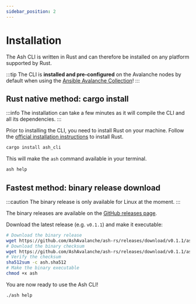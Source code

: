 ```yaml
---
sidebar_position: 2
---
```


# Installation

The Ash CLI is written in Rust and can therefore be installed on any platform supported by Rust.

:::tip
The CLI is **installed and pre-configured** on the Avalanche nodes by default when using the [Ansible Avalanche Collection](/docs/toolkit/ansible-avalanche-collection/introduction)!
:::

## Rust native method: cargo install

:::info
The installation can take a few minutes as it will compile the CLI and all its dependencies.
:::

Prior to installing the CLI, you need to install Rust on your machine. Follow the [official installation instructions](https://www.rust-lang.org/tools/install) to install Rust.

```bash
cargo install ash_cli
```

This will make the `ash` command available in your terminal.

```bash
ash help
```

## Fastest method: binary release download

:::caution
The binary release is only available for Linux at the moment.
:::

The binary releases are available on the [GitHub releases page](https://github.com/AshAvalanche/ash-rs/releases).

Download the latest release (e.g. `v0.1.1`) and make it executable:

```bash
# Download the binary release
wget https://github.com/AshAvalanche/ash-rs/releases/download/v0.1.1/ash-linux-amd64-v0.1.1 -O ash
# Download the binary checksum
wget https://github.com/AshAvalanche/ash-rs/releases/download/v0.1.1/ash-linux-amd64-v0.1.1.sha512 -O ash.sha512
# Verify the checksum
sha512sum -c ash.sha512
# Make the binary executable
chmod +x ash
```

You are now ready to use the Ash CLI!

```bash
./ash help
```
